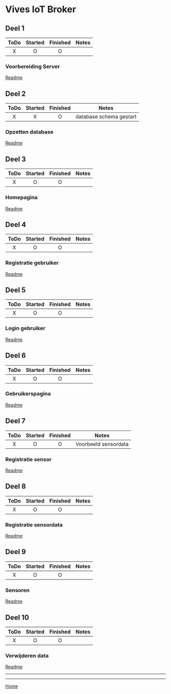# Vives IoT Broker

## Deel 1

|  ToDo   | Started | Finished |Notes|
| :-----: | :-----: | :------: | :--:|
|    X    |    O    |    O     | |

### Voorbereiding Server

[Readme](./readme/Deel_01_VoorbereidingServer/Readme.md)

## Deel 2

|  ToDo   | Started | Finished |Notes|
| :-----: | :-----: | :------: | :--:|
|    X    |    X    |    O     | database schema gestart |

### Opzetten database

[Readme](./readme/Deel_02_OpzettenDatabase/Readme.md)

## Deel 3

|  ToDo   | Started | Finished |Notes|
| :-----: | :-----: | :------: | :--:|
|    X    |    O    |    O     | |

### Homepagina

[Readme](./readme/Deel_03_Homepagina/Readme.md)

## Deel 4

|  ToDo   | Started | Finished |Notes|
| :-----: | :-----: | :------: | :--:|
|    X    |    O    |    O     | |

### Registratie gebruiker

[Readme](./readme/Deel_04_RegistratieGebruiker/Readme.md)

## Deel 5

|  ToDo   | Started | Finished |Notes|
| :-----: | :-----: | :------: | :--:|
|    X    |    O    |    O     | |

### Login gebruiker

[Readme](./readme/Deel_05_LoginGebruiker/Readme.md)

## Deel 6

|  ToDo   | Started | Finished |Notes|
| :-----: | :-----: | :------: | :--:|
|    X    |    O    |    O     | |

### Gebruikerspagina

[Readme](./readme/Deel_06_Gebruikerspagina/Readme.md)

## Deel 7

|  ToDo   | Started | Finished |Notes|
| :-----: | :-----: | :------: | :--:|
|    X    |    O    |    O     | Voorbeeld sensordata |

### Registratie sensor

[Readme](./readme/Deel_07_RegistratieSensor/Readme.md)

## Deel 8

|  ToDo   | Started | Finished |Notes|
| :-----: | :-----: | :------: | :--:|
|    X    |    O    |    O     | |

### Registratie sensordata

[Readme](./readme/Deel_08_RegistratieSensordata/Readme.md)

## Deel 9

|  ToDo   | Started | Finished |Notes|
| :-----: | :-----: | :------: | :--:|
|    X    |    O    |    O     | |

### Sensoren

[Readme](./readme/Deel_09_Sensoren/Readme.md)

## Deel 10

|  ToDo   | Started | Finished |Notes|
| :-----: | :-----: | :------: | :--:|
|    X    |    O    |    O     | |

### Verwijderen data

[Readme](./readme/Deel_10_Verwijderen_Data/Readme.md)

---

---

[Home](/README.md)
